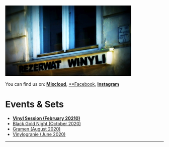 ![Project 1000 Plus](https://github.com/hopbit/sets/raw/master/README.jpg)

You can find us on: 
[**Mixcloud**](https://www.mixcloud.com/project1000plus/), 
[**Facebook](https://www.facebook.com/project1000plus), 
[**Instagram**](https://www.instagram.com/project1000plus/)

# Events & Sets

* [**Vinyl Session (February 20210)**](./2021-02-05-vinyl-session.md)
* [Black Gold Night (October 2020)](./2020-10-03-black-gold-night.md)
* [Gramen (August 2020)](./2020-08-08-gramen.md)
* [Vinylogranie (June 2020)](./2020-06-21-vinylogranie.md)

----
